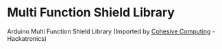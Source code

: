 # Multi Function Shield Library
Arduino Multi Function Shield Library (Imported by [Cohesive Computing](http://www.cohesivecomputing.co.uk/hackatronics/arduino-multi-function-shield/) - Hackatronics)
